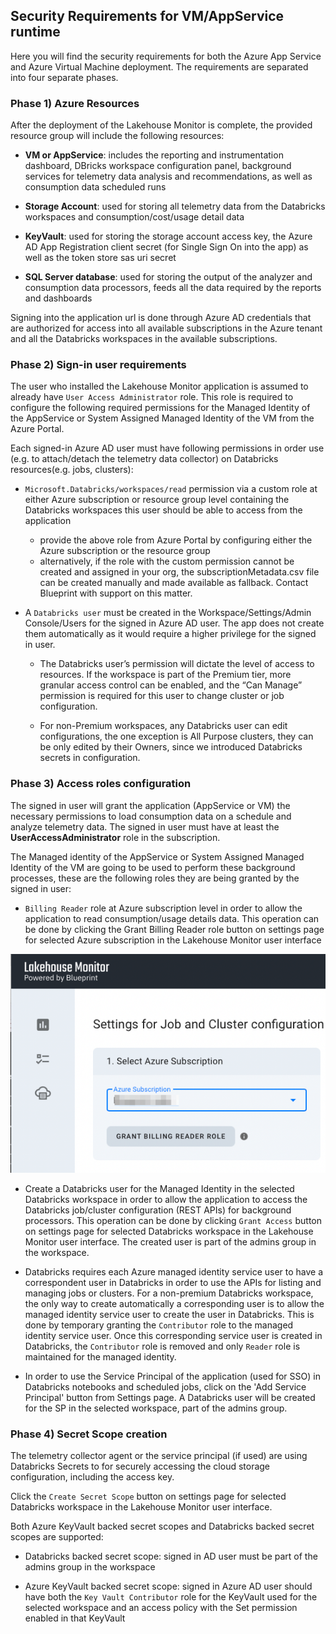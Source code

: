 ## Security Requirements for VM/AppService runtime
Here you will find the security requirements for both the Azure App Service and Azure Virtual Machine deployment. The requirements are separated into four separate phases.

### Phase 1) Azure Resources
After the deployment of the Lakehouse Monitor is complete, the provided resource group will include the following resources:

* **VM or AppService**: includes the reporting and instrumentation dashboard, DBricks workspace configuration panel, background services for telemetry data analysis and recommendations, as well as consumption data scheduled runs

* **Storage Account**: used for storing all telemetry data from the Databricks workspaces and consumption/cost/usage detail data

* **KeyVault**: used for storing the storage account access key, the Azure AD App Registration client secret (for Single Sign On into the app) as well as the token store sas uri secret

* **SQL Server database**: used for storing the output of the analyzer and consumption data processors, feeds all the data required by the reports and dashboards


Signing into the application url is done through Azure AD credentials that are authorized for access into all available subscriptions in the Azure tenant and all the Databricks workspaces in the available subscriptions.

### Phase 2) Sign-in user requirements
The user who installed the Lakehouse Monitor application is assumed to already have `User Access Administrator` role. This role is required to configure the following required permissions for the Managed Identity of the AppService or System Assigned Managed Identity of the VM from the Azure Portal.

Each signed-in Azure AD user must have following permissions in order use (e.g. to attach/detach the telemetry data collector) on Databricks resources(e.g. jobs, clusters):

* `Microsoft.Databricks/workspaces/read` permission via a custom role at either Azure subscription or resource group level containing the Databricks workspaces this user should be able to access from the application
    * provide the above role from Azure Portal by configuring either the Azure subscription or the resource group
    * alternatively, if the role with the custom permission cannot be created and assigned in your org, the subscriptionMetadata.csv file can be created manually and made available as fallback. Contact Blueprint with support on this matter.

* A `Databricks user` must be created in the Workspace/Settings/Admin Console/Users for the signed in Azure AD user. The app does not create them automatically as it would require a higher privilege for the signed in user. 

    * The Databricks user’s permission will dictate the level of access to resources. If the workspace is part of the Premium tier, more granular access control can be enabled, and the “Can Manage” permission is required for this user to change cluster or job configuration. 

    * For non-Premium workspaces, any Databricks user can edit configurations, the one exception is All Purpose clusters, they can be only edited by their Owners, since we introduced Databricks secrets in configuration.

### Phase 3) Access roles configuration 
The signed in user will grant the application (AppService or VM) the necessary permissions to load consumption data on a schedule and analyze telemetry data. The signed in user must have at least the **UserAccessAdministrator** role in the subscription.

The Managed identity of the AppService or System Assigned Managed Identity of the VM are going to be used to perform these background processes, these are the following roles they are being granted by the signed in user: 

* `Billing Reader` role at Azure subscription level in order to allow the application to read consumption/usage details data. This operation can be done by clicking the Grant Billing Reader role button on settings page for selected Azure subscription in the Lakehouse Monitor user interface

![Grant billing reader](./images/lhm-subscription-ui-1.png)

* Create a Databricks user for the Managed Identity in the selected Databricks workspace in order to allow the application to access the Databricks job/cluster configuration (REST APIs) for background processors. This operation can be done by clicking `Grant Access` button on settings page for selected Databricks workspace in the Lakehouse Monitor user interface. The created user is part of the admins group in the workspace.

* Databricks requires each Azure managed identity service user to have a correspondent user in Databricks in order to use the APIs for listing and managing jobs or clusters. For a non-premium Databricks workspace, the only way to create automatically a corresponding user is to allow the managed identity service user to create the user in Databricks. This is done by temporary granting the `Contributor` role to the managed identity service user. Once this corresponding service user is created in Databricks, the `Contributor` role is removed and only `Reader` role is maintained for the managed identity.

* In order to use the Service Principal of the application (used for SSO) in Databricks notebooks and scheduled jobs, click on the 'Add Service Principal' button from Settings page. A Databricks user will be created for the SP in the selected workspace, part of the admins group.

### Phase 4) Secret Scope creation

The telemetry collector agent or the service principal (if used) are using Databricks Secrets to for securely accessing the cloud storage configuration, including the access key.

Click the `Create Secret Scope` button on settings page for selected Databricks workspace in the Lakehouse Monitor user interface.

Both Azure KeyVault backed secret scopes and Databricks backed secret scopes are supported:

* Databricks backed secret scope: signed in AD user must be part of the admins group in the workspace

* Azure KeyVault backed secret scope:  signed in Azure AD user should  have both the `Key Vault Contributor` role for the KeyVault used for the selected workspace and an access policy with the Set permission enabled in that KeyVault